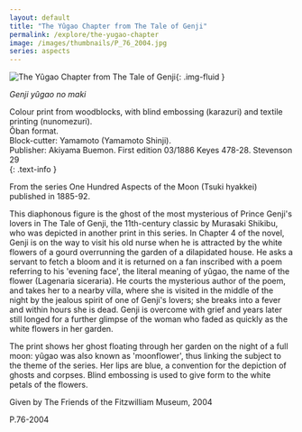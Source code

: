 ```yaml
---
layout: default
title: "The Yûgao Chapter from The Tale of Genji"
permalink: /explore/the-yugao-chapter
image: /images/thumbnails/P_76_2004.jpg
series: aspects
---
```


![The Yûgao Chapter from The Tale of Genji]({{site.baseurl}}/images/P_76_2004.jpg){: .img-fluid }

_Genji yûgao no maki_

Colour print from woodblocks, with blind embossing (karazuri) and textile printing (nunomezuri).    
Ôban format.  
Block-cutter: Yamamoto (Yamamoto Shinji).  
Publisher: Akiyama Buemon. First edition 03/1886
Keyes 478-28. Stevenson 29    
{: .text-info }

From the series One Hundred Aspects of the Moon (Tsuki hyakkei) published
in 1885-92.


This diaphonous figure
is the ghost of the most mysterious of Prince Genji's lovers in
The Tale of Genji, the 11th-century classic by Murasaki
Shikibu, who was depicted in another print in this series. In Chapter
4 of the novel, Genji is on the way to visit his old nurse when
he is attracted by the white flowers of a gourd overrunning the
garden of a dilapidated house. He asks a servant to fetch a bloom
and it is returned on a fan inscribed with a poem referring to his
'evening face', the literal meaning of yûgao, the
name of the flower (Lagenaria siceraria). He courts the mysterious
author of the poem, and takes her to a nearby villa, where she is
visited in the middle of the night by the jealous spirit of one
of Genji's lovers; she breaks into a fever and within hours she
is dead. Genji is overcome with grief and years later still longed
for a further glimpse of the woman who faded as quickly as the white
flowers in her garden.

The print shows her ghost floating through her garden on the night of a full moon: yûgao
was also known as 'moonflower', thus linking the subject to
the theme of the series. Her lips are blue, a convention for the
depiction of ghosts and corpses. Blind embossing is used to give
form to the white petals of the flowers.

Given by The Friends of the Fitzwilliam Museum, 2004

P.76-2004
